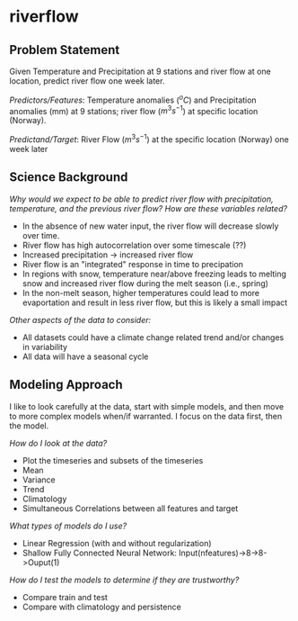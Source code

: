 # riverflow


## Problem Statement

Given Temperature and Precipitation at 9 stations and river flow at one location, predict river flow one week later.

*Predictors/Features*: Temperature anomalies (${^o}C$) and Precipitation anomalies (mm) at 9 stations; river flow ($m^{3}s^{-1}$) at specific location (Norway).

*Predictand/Target*: River Flow ($m^{3}s^{-1}$) at the specific location (Norway) one week later


## Science Background

*Why would we expect to be able to predict river flow with precipitation, temperature, and the previous river flow? How are these variables related?*

* In the absence of new water input, the river flow will decrease slowly over time. 
* River flow has high autocorrelation over some timescale (??)
* Increased precipitation -> increased river flow
* River flow is an "integrated" response in time to precipation
* In regions with snow, temperature near/above freezing leads to melting snow and increased river flow during the melt season (i.e., spring)
* In the non-melt season, higher temperatures could lead to more evaportation and result in less river flow, but this is likely a small impact 

*Other aspects of the data to consider:*

* All datasets could have a climate change related trend and/or changes in variability 
* All data will have a seasonal cycle

## Modeling Approach

I like to look carefully at the data, start with simple models, and then move to more complex models when/if warranted.  I focus on the data first, then the model.

*How do I look at the data?*
* Plot the timeseries and subsets of the timeseries
* Mean
* Variance
* Trend
* Climatology
* Simultaneous Correlations between all features and target

*What types of models do I use?*
* Linear Regression (with and without regularization) 
* Shallow Fully Connected Neural Network: Input(nfeatures)->8->8->Ouput(1)

*How do I test the models to determine if they are trustworthy?*
* Compare train and test
* Compare with climatology and persistence 

